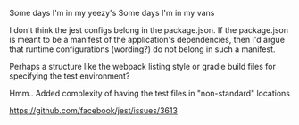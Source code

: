 Some days I'm in my yeezy's
Some days I'm in my vans



I don't think the jest configs belong in the package.json. 
If the package.json is meant to be a manifest of the application's dependencies, then I'd argue that runtime configurations (wording?) do not belong in such a manifest.

Perhaps a structure like the webpack listing style or gradle build files for specifying the test environment?


Hmm.. Added complexity of having the test files in "non-standard" locations 

https://github.com/facebook/jest/issues/3613